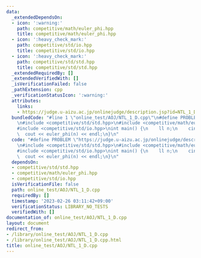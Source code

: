 ```yaml
---
data:
  _extendedDependsOn:
  - icon: ':warning:'
    path: competitive/math/euler_phi.hpp
    title: competitive/math/euler_phi.hpp
  - icon: ':heavy_check_mark:'
    path: competitive/std/io.hpp
    title: competitive/std/io.hpp
  - icon: ':heavy_check_mark:'
    path: competitive/std/std.hpp
    title: competitive/std/std.hpp
  _extendedRequiredBy: []
  _extendedVerifiedWith: []
  _isVerificationFailed: false
  _pathExtension: cpp
  _verificationStatusIcon: ':warning:'
  attributes:
    links:
    - https://judge.u-aizu.ac.jp/onlinejudge/description.jsp?id=NTL_1_D
  bundledCode: "#line 1 \"online_test/AOJ/NTL_1_D.cpp\"\n#define PROBLEM \"https://judge.u-aizu.ac.jp/onlinejudge/description.jsp?id=NTL_1_D\"\
    \n#include <competitive/std/std.hpp>\n#include <competitive/math/euler_phi.hpp>\n\
    #include <competitive/std/io.hpp>\nint main() {\n    ll n;\n    cin >> n;\n  \
    \  cout << euler_phi(n) << endl;\n}\n"
  code: "#define PROBLEM \"https://judge.u-aizu.ac.jp/onlinejudge/description.jsp?id=NTL_1_D\"\
    \n#include <competitive/std/std.hpp>\n#include <competitive/math/euler_phi.hpp>\n\
    #include <competitive/std/io.hpp>\nint main() {\n    ll n;\n    cin >> n;\n  \
    \  cout << euler_phi(n) << endl;\n}\n"
  dependsOn:
  - competitive/std/std.hpp
  - competitive/math/euler_phi.hpp
  - competitive/std/io.hpp
  isVerificationFile: false
  path: online_test/AOJ/NTL_1_D.cpp
  requiredBy: []
  timestamp: '2023-02-26 03:11:42+09:00'
  verificationStatus: LIBRARY_NO_TESTS
  verifiedWith: []
documentation_of: online_test/AOJ/NTL_1_D.cpp
layout: document
redirect_from:
- /library/online_test/AOJ/NTL_1_D.cpp
- /library/online_test/AOJ/NTL_1_D.cpp.html
title: online_test/AOJ/NTL_1_D.cpp
---
```

